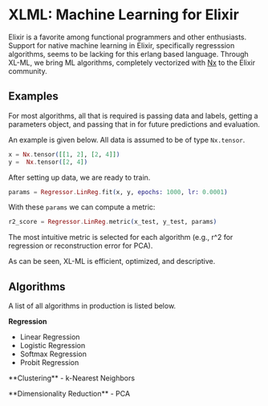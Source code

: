 # XLML: Machine Learning for Elixir 

Elixir is a favorite among functional programmers and other enthusiasts. Support for native machine learning in Elixir, specifically regresssion algorithms, seems to be lacking for this erlang based language. Through XL-ML, we bring ML algorithms, completely vectorized with [Nx](https://github.com/elixir-nx/nx) to the Elixir
community.

## Examples 
For most algorithms, all that is required is passing data and labels, getting a parameters object, and passing that in for future predictions and evaluation. 

An example is given below. All data is assumed to be of type `Nx.tensor`. 

```elixir
x = Nx.tensor([[1, 2], [2, 4]])
y =  Nx.tensor([2, 4])
```

After setting up data, we are ready to train. 

```elixir
params = Regressor.LinReg.fit(x, y, epochs: 1000, lr: 0.0001)
```

With these `params` we can compute a metric: 

```elixir 
r2_score = Regressor.LinReg.metric(x_test, y_test, params)
```

The most intuitive metric is selected for each algorithm (e.g., r^2 for regression or reconstruction error for PCA).

As can be seen, XL-ML is efficient, optimized, and descriptive. 

## Algorithms 

A list of all algorithms in production is listed below. 

**Regression**
   - Linear Regression 
   - Logistic Regression
   - Softmax Regression
   - Probit Regression
<p>
**Clustering**
   - k-Nearest Neighbors
</p>
<p>
**Dimensionality Reduction**
   - PCA
</p>
